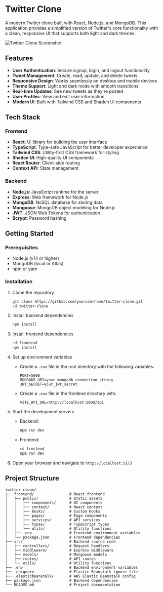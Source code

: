 # Twitter Clone

A modern Twitter clone built with React, Node.js, and MongoDB. This application provides a simplified version of Twitter's core functionality with a clean, responsive UI that supports both light and dark themes.

![Twitter Clone Screenshot](https://via.placeholder.com/800x400?text=Twitter+Clone)

## Features

- **User Authentication**: Secure signup, login, and logout functionality
- **Tweet Management**: Create, read, update, and delete tweets
- **Responsive Design**: Works seamlessly on desktop and mobile devices
- **Theme Support**: Light and dark mode with smooth transitions
- **Real-time Updates**: See new tweets as they're posted
- **User Profiles**: View and edit user information
- **Modern UI**: Built with Tailwind CSS and Shadcn UI components

## Tech Stack

### Frontend
- **React**: UI library for building the user interface
- **TypeScript**: Type-safe JavaScript for better developer experience
- **Tailwind CSS**: Utility-first CSS framework for styling
- **Shadcn UI**: High-quality UI components
- **React Router**: Client-side routing
- **Context API**: State management

### Backend
- **Node.js**: JavaScript runtime for the server
- **Express**: Web framework for Node.js
- **MongoDB**: NoSQL database for storing data
- **Mongoose**: MongoDB object modeling for Node.js
- **JWT**: JSON Web Tokens for authentication
- **Bcrypt**: Password hashing

## Getting Started

### Prerequisites

- Node.js (v14 or higher)
- MongoDB (local or Atlas)
- npm or yarn

### Installation

1. Clone the repository
   ```bash
   git clone https://github.com/yourusername/twitter-clone.git
   cd twitter-clone
   ```

2. Install backend dependencies
   ```bash
   npm install
   ```

3. Install frontend dependencies
   ```bash
   cd frontend
   npm install
   ```

4. Set up environment variables
   - Create a `.env` file in the root directory with the following variables:
     ```
     PORT=5000
     MONGODB_URI=your_mongodb_connection_string
     JWT_SECRET=your_jwt_secret
     ```
   - Create a `.env` file in the frontend directory with:
     ```
     VITE_API_URL=http://localhost:5000/api
     ```

5. Start the development servers
   - Backend:
     ```bash
     npm run dev
     ```
   - Frontend:
     ```bash
     cd frontend
     npm run dev
     ```

6. Open your browser and navigate to `http://localhost:5173`

## Project Structure

```
twitter-clone/
├── frontend/                # React frontend
│   ├── public/              # Static assets
│   │   ├── components/      # UI components
│   │   ├── context/         # React context
│   │   ├── hooks/           # Custom hooks
│   │   ├── pages/           # Page components
│   │   ├── services/        # API services
│   │   ├── types/           # TypeScript types
│   │   └── utils/           # Utility functions
│   ├── .env                 # Frontend environment variables
│   └── package.json         # Frontend dependencies
├── src/                     # Backend source code
│   ├── controllers/         # Request handlers
│   ├── middleware/          # Express middleware
│   ├── models/              # Mongoose models
│   ├── routes/              # API routes
│   └── utils/               # Utility functions
├── .env                     # Backend environment variables
├── .ebignore                # Elastic Beanstalk ignore file
├── .elasticbeanstalk/       # AWS Elastic Beanstalk config
├── package.json             # Backend dependencies
└── README.md                # Project documentation
```


